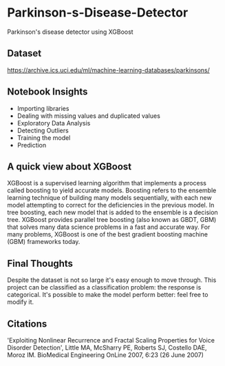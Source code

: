 # Parkinson-s-Disease-Detector
Parkinson's disease detector using XGBoost

## Dataset
https://archive.ics.uci.edu/ml/machine-learning-databases/parkinsons/

## Notebook Insights
- Importing libraries
- Dealing with missing values and duplicated values
- Exploratory Data Analysis
- Detecting Outliers
- Training the model
- Prediction

## A quick view about XGBoost
XGBoost is a supervised learning algorithm that implements a process called boosting to yield accurate models. Boosting refers to the ensemble learning technique of building many models sequentially, with each new model attempting to correct for the deficiencies in the previous model. In tree boosting, each new model that is added to the ensemble is a decision tree. XGBoost provides parallel tree boosting (also known as GBDT, GBM) that solves many data science problems in a fast and accurate way. For many problems, XGBoost is one of the best gradient boosting machine (GBM) frameworks today.

## Final Thoughts
Despite the dataset is not so large it's easy enough to move through.
This project can be classified as a classification problem: the response is categorical.
It's possible to make the model perform better: feel free to modify it.

## Citations
'Exploiting Nonlinear Recurrence and Fractal Scaling Properties for Voice Disorder Detection', Little MA, McSharry PE, Roberts SJ, Costello DAE, Moroz IM. BioMedical Engineering OnLine 2007, 6:23 (26 June 2007)